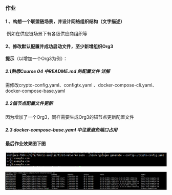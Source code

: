 ### 作业

#### 1 、构想一个联盟链场景，并设计网络组织结构（文字描述）

​          例如在供应链场景下有各级供应商组织等





#### 2、修改默认配置并成功启动文件，至少新增组织Org3

**提示**（以增加一个Org3为例）：

##### 2.1熟悉Course 04 中README.md 的配置文件 详解

需修改crypto-config.yaml、configtx.yaml 、docker-compose-cli.yaml、docker-compose-base.yaml

##### 2.2锚节点配置文件更新

因为增加了一个Org3，同样需要生成Org3的锚节点更新配置文件

##### 2.3 docker-compose-base.yaml 中注意避免端口占用



#### 最后作业效果图下图

![homework](images/0041.png)

![homework](images/0042.png)
